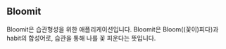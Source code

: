 ## Bloomit
Bloomit은 습관형성을 위한 애플리케이션입니다.
Bloomit은 Bloom((꽃이)피다)과 habit의 합성어로, 습관을 통해 나를 꽃 피운다는 뜻입니다.
